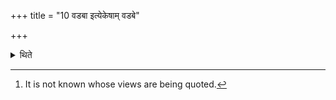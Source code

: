 +++
title = "10 वडबा इत्येकेषाम् वडबे"

+++

<details><summary>थिते</summary>

10. According to some (ritualists) there should be three mares or according to some others two (mares).[^1]  

[^1]: It is not known whose views are being quoted. 
</details>
